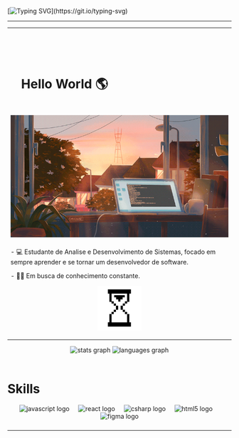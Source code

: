 

[![Typing SVG](https://readme-typing-svg.herokuapp.com?font=Fira+Code&weight=300&size=20&duration=4000&pause=1000&color=FF6600&center=true&vCenter=true&random=false&width=1000&lines=Eai!%2C+eu+sou+o+Lucas+Teixeira.;Eu+tenho+22+anos+e+sou+estudante+de+Analise+e+Desenvolvimento+de+Sistemas.;Seja+Bem+Vindo!)](https://git.io/typing-svg)

---   
<!--titulo--> 

<table width="100%" align="center">
<td align="center">
<br />
<br />
<br />


<div id="user-content-toc">
<ul align="Left">
<summary><h1 style="display: inline-block">Hello World 🌎</h1></summary>
</div>

###
  
<!--Imagem-->
  <p align="center">
  <img align="center" src="Img.gif" alt="Imagem">
</p>

###

<!-- Apresentaçao -->
<p align = "Left">
  - 💻 Estudante de Analise e Desenvolvimento de Sistemas, focado em sempre aprender e se tornar um desenvolvedor de software.
</p>  

<p align = "Left">
  - 👨‍💻 Em busca de conhecimento constante.
</p>


<p>
<img height="100" src="Time.gif"> 
</a>
</p>

</td>
</tr>
</table>

<!--Estatiticas-->
<div align="center">
  <img src="https://github-readme-stats.vercel.app/api?username=LuksTeixeira&hide_title=false&hide_rank=false&show_icons=true&include_all_commits=true&count_private=true&disable_animations=false&theme=slateorange&locale=en&hide_border=false&order=1" height="150" alt="stats graph" style="margin-Left: 100px;" />
  <img src="https://github-readme-stats.vercel.app/api/top-langs?username=LuksTeixeira&locale=en&hide_title=false&layout=compact&card_width=320&langs_count=5&theme=slateorange&hide_border=false&order=2" height="150" alt="languages graph" style="margin-Right: 100px;" />
</div>


###

<h1 style="display: inline-block">Skills</h1> <img src="" width="25px">

<div align="center">
  <img src="https://cdn.jsdelivr.net/gh/devicons/devicon/icons/javascript/javascript-original.svg" height="40" alt="javascript logo"  />
  <img width="12" />
  <img src="https://cdn.jsdelivr.net/gh/devicons/devicon/icons/react/react-original.svg" height="40" alt="react logo"  />
  <img width="12" />
  <img src="https://skillicons.dev/icons?i=cs" height="40" alt="csharp logo"  />
  <img width="12" />
  <img src="https://cdn.jsdelivr.net/gh/devicons/devicon/icons/html5/html5-original.svg" height="40" alt="html5 logo"  />
  <img width="12" />
  <img src="https://cdn.jsdelivr.net/gh/devicons/devicon/icons/figma/figma-original.svg" height="40" alt="figma logo"  />
</div>

###

---

